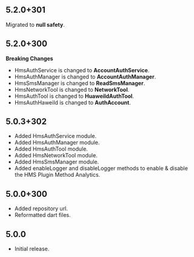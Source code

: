 ## 5.2.0+301

Migrated to **null safety**.

## 5.2.0+300

**Breaking Changes**

* HmsAuthService is changed to **AccountAuthService**.
* HmsAuthManager is changed to **AccountAuthManager**.
* HmsSmsManager is changed to **ReadSmsManager**.
* HmsNetworkTool is changed to **NetworkTool**.
* HmsAuthTool is changed to **HuaweiIdAuthTool**.
* HmsAuthHaweiId is changed to **AuthAccount**.


## 5.0.3+302

* Added HmsAuthService module.
* Added HmsAuthManager module.
* Added HmsAuthTool module.
* Added HmsNetworkTool module.
* Added HmsSmsManager module.
* Added enableLogger and disableLogger methods to enable & disable the HMS Plugin Method Analytics.

## 5.0.0+300

* Added repository url.
* Reformatted dart files.

## 5.0.0

* Initial release.
